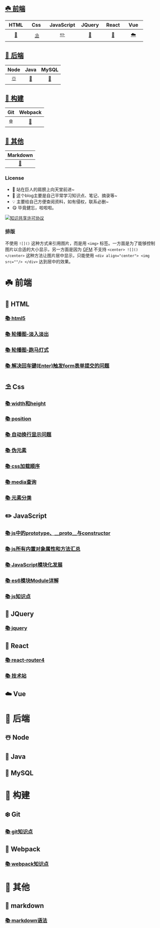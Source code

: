 ## [:shamrock: 前端](#shamrock-前端)

| &nbsp;HTML&nbsp; | &nbsp;&nbsp;Css&nbsp;&nbsp;&nbsp; | JavaScript | &nbsp;JQuery&nbsp; | &nbsp;React&nbsp; | &nbsp;&nbsp;Vue&nbsp;&nbsp;  |
| :--: | :--: | :--------: | :----: | :---: | :--: |
| [:lollipop:](#lollipop-HTML) |  [:parasol_on_ground:](#parasol_on_ground-Css)   |     [:pencil2:](#pencil2-JavaScript)      |   [:tada:](#tada-JQuery)    |   [:art:](#art-React)   |  [:cloud:](#cloud-Vue)   |

## [:cherry_blossom: 后端](#cherry_blossom-后端)

| Node | Java | MySQL |
| :--: | :--: | :----:|
|  [:snowman_with_snow:](#snowman_with_snow-Node)   |  [:tomato:](#tomato-Java)   |     [:closed_lock_with_key:](#closed_lock_with_key-MySQL)     |

## [:bouquet: 构建](#bouquet-构建)

|     Git     |     Webpack     |
| :---------: | :-------------: |
| [:snowflake:](#snowflake-Git) | [:dango:](#dango-Webpack) |

## [:hibiscus: 其他](#hibiscus-其他)

| Markdown |
| :------: |
|    [:scroll:](#scroll-markdown)     |

### License

* 🌟 站在巨人的肩膀上向天堂前进~
* 🎈 这个blog主要是自己平常学习知识点、笔记、摘录等~
* 💡 主要给自己方便查阅资料，如有侵权，联系必删~
* 😋 毕竟健忘，啦啦啦。

<a rel="license" href="http://creativecommons.org/licenses/by-nc-sa/4.0/"><img alt="知识共享许可协议" style="border-width:0" src="https://i.creativecommons.org/l/by-nc-sa/4.0/88x31.png" /></a>

### 排版

不使用 `![]()` 这种方式来引用图片，而是用 `<img>` 标签。一方面是为了能够控制图片以合适的大小显示，另一方面是因为 [GFM](https://github.github.com/gfm/) 不支持 `<center> ![]() </center>` 这种方法让图片居中显示，只能使用 `<div align="center"> <img src=""/> </div>` 达到居中的效果。


# :shamrock: 前端

## :lollipop: HTML

### [:books: html5](https://github.com/JabinHu/blog/blob/master/docs/notes/html/html5.md)
### [:books: 轮播图-淡入淡出](https://github.com/JabinHu/blog/blob/master/docs/notes/html/轮播图-淡入淡出.md)
### [:books: 轮播图-跑马灯式](https://github.com/JabinHu/blog/blob/master/docs/notes/html/轮播图-跑马灯式.md)
### [:books: 解决回车键(Enter)触发form表单提交的问题](https://github.com/JabinHu/blog/blob/master/docs/notes/html/解决回车键(Enter)触发form表单提交的问题.md)

## :parasol_on_ground: Css

### [:books: width和height](https://github.com/JabinHu/blog/blob/master/docs/notes/css/width和height.md)

### [:books: position](https://github.com/JabinHu/blog/blob/master/docs/notes/css/position.md)

### [:books: 自动换行显示问题](https://github.com/JabinHu/blog/blob/master/docs/notes/css/自动换行显示问题.md)

### [:books: 伪元素](https://github.com/JabinHu/blog/blob/master/docs/notes/css/伪元素.md)

### [:books: css加载顺序](https://github.com/JabinHu/blog/blob/master/docs/notes/css/css加载顺序.md)

### [:books: media查询](https://github.com/JabinHu/blog/blob/master/docs/notes/css/media查询.md)

### [:books: 元素分类](https://github.com/JabinHu/blog/blob/master/docs/notes/css/元素分类.md)

## :pencil2: JavaScript

### [:books: js中的prototype、__proto__与constructor](https://github.com/JabinHu/blog/blob/master/docs/notes/javascript/js中的prototype、__proto__与constructor.md)

### [:books: js所有内置对象属性和方法汇总](https://github.com/JabinHu/blog/blob/master/docs/notes/javascript/js所有内置对象属性和方法汇总.md)

### [:books: JavaScript模块化发展](https://github.com/JabinHu/blog/blob/master/docs/notes/javascript/JavaScript模块化发展.md)

### [:books: es6模块Module详解](https://github.com/JabinHu/blog/blob/master/docs/notes/javascript/es6-Module.md)

### [:books: js知识点](https://github.com/JabinHu/blog/blob/master/docs/notes/javascript/js知识点.md)

## :tada: JQuery

### [:books: jquery](https://github.com/JabinHu/blog/blob/master/docs/notes/jquery/jquery.md)

## :art: React

### [:books: react-router4](https://github.com/JabinHu/blog/blob/master/docs/notes/react/react-router4.md)

### [:books: 技术站](https://github.com/JabinHu/blog/blob/master/docs/notes/react/技术站.md)

## :cloud: Vue

<!-- ## :cherries: Other -->

# :cherry_blossom: 后端

## :snowman_with_snow: Node

## :tomato: Java

## :closed_lock_with_key: MySQL

# :bouquet: 构建

## :snowflake: Git

### [:books: git知识点](https://github.com/JabinHu/blog/blob/master/docs/notes/git/git.md)

## :dango: Webpack

### [:books: webpack知识点](https://github.com/JabinHu/blog/blob/master/docs/notes/webpack/webpack.md)

# :hibiscus: 其他

## :scroll: markdown

### [:books: markdown语法](https://github.com/JabinHu/blog/blob/master/docs/notes/markdown/markdown.md)









